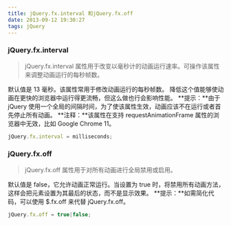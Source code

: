 ```yaml
---
title: jQuery.fx.interval 和jQuery.fx.off
date: 2013-09-12 19:30:27
tags: jQuery
---
```

<!-- more -->
### jQuery.fx.interval

> jQuery.fx.interval 属性用于改变以毫秒计的动画运行速率。可操作该属性来调整动画运行的每秒帧数。

默认值是 13 毫秒。该属性常用于修改动画运行的每秒帧数。
降低这个值能够使动画在更快的浏览器中运行得更流畅，但这么做也行会影响性能。
**提示：**由于 jQuery 使用一个全局的间隔时间，为了使该属性生效，动画应该不在运行或者首先停止所有动画。
**注释：**该属性在支持 requestAnimationFrame 属性的浏览器中无效，比如 Google Chrome 11。
```javascript
jQuery.fx.interval = milliseconds;
```
### jQuery.fx.off

>jQuery.fx.off 属性用于对所有动画进行全局禁用或启用。

默认值是 false，它允许动画正常运行。当设置为 true 时，将禁用所有动画方法，这样会把元素设置为其最后的状态，而不是显示效果。
**提示：**如需简化代码，可以使用 $.fx.off 来代替 jQuery.fx.off。
```javascript
jQuery.fx.off = true|false;
```